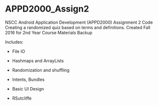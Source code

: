# APPD2000_Assign2
NSCC Android Application Development (APPD2000) Assignment 2 Code
Creating a randomized quiz based on terms and definitions.
Created Fall 2016 for 2nd Year Course Materials Backup

Includes:
- File IO
- Hashmaps and ArrayLists
- Randomization and shuffling
- Intents, Bundles
- Basic UI Design

- RSutcliffe
